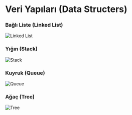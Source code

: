 # Veri Yapıları (Data Structers)

### Bağlı Liste (Linked List)
![Linked List](https://github.com/keremenesersoy/veri-yapilari-data-structers/blob/main/images/linkedlist.png)

### Yığın (Stack)
![Stack](https://github.com/keremenesersoy/veri-yapilari-data-structers/blob/main/images/stack.png)

### Kuyruk (Queue)
![Queue](https://github.com/keremenesersoy/veri-yapilari-data-structers/blob/main/images/queue.png)

### Ağaç (Tree)
![Tree](https://github.com/keremenesersoy/veri-yapilari-data-structers/blob/main/images/agac.png)

